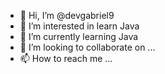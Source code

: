 - 👋 Hi, I’m @devgabriel9
- 👀 I’m interested in learn Java
- 🌱 I’m currently learning Java
- 💞️ I’m looking to collaborate on ...
- 📫 How to reach me ...

<!---
devgabriel9/devgabriel9 is a ✨ special ✨ repository because its `README.md` (this file) appears on your GitHub profile.
You can click the Preview link to take a look at your changes.
--->
